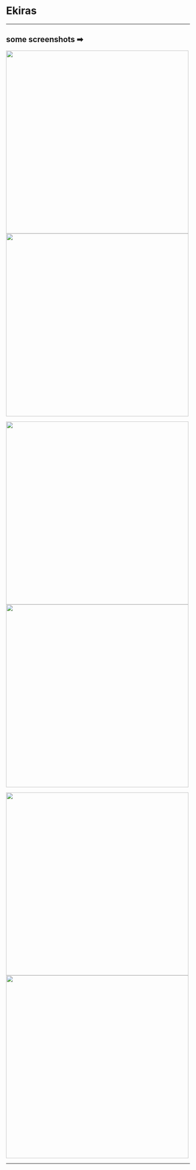 # Ekiras

---

## some screenshots ➡

<p float="left">
  <img src="https://user-images.githubusercontent.com/30802967/194806223-dcd15ea6-c556-4cc6-8c90-3fc2021fbb23.PNG" width="500">
  <img src="https://user-images.githubusercontent.com/30802967/194806231-b8dbc877-be46-4831-b7af-122fd96efdab.PNG" width="500">
</p>
<p float="left">
  <img src="https://user-images.githubusercontent.com/30802967/194806245-246d24af-19e6-45fa-b7c4-af5422f3278d.PNG" width="500">
  <img src="https://user-images.githubusercontent.com/30802967/194806250-011fb5a7-c38e-498e-b59e-8a5619294dfb.PNG" width="500">
</p>
<p float="left">
  <img src="https://user-images.githubusercontent.com/30802967/194806253-f2215a3f-9c63-4ee6-b232-b5bfdc25f9a9.PNG" width="500">
  <img src="https://user-images.githubusercontent.com/30802967/194806258-a572686a-2a53-41ac-9e9b-7ee8305ee3a9.PNG" width="500">
</p>

---

[//]: # "TODO:"
[//]: # "[ ] solve infura show many requests only after buy crypto"
[//]: # "[ ] .cert on react native"
[//]: # "[ ] secure .env vars on docker"


